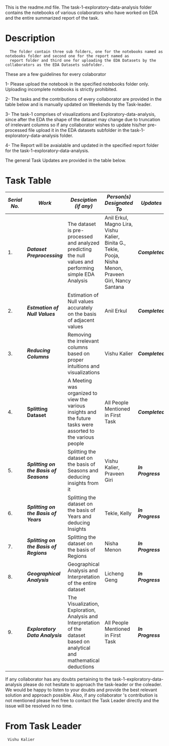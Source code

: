 This is the readme.md file. The task-1-exploratory-data-analysis folder contains the notebooks of various colaborators who have worked on EDA and the entire summarized report of the task.

# Description

      The folder contain three sub folders, one for the notebooks named as notebooks folder and second one for the report named as
      report folder and third one for uploading the EDA Datasets by the collaborators as the EDA Datasets subfolder.




These are a few guidelines for every colaborator

 1- Please upload the notebook in the specified notebooks folder only. Uploading incomplete notebooks is strictly prohibited.
  
 2- The tasks and the contributions of every collaborator are provided in the table below and is manually updated on Weekends by the Task-leader.
 
 3- The task-1 comprises of visualizations and Exploratory-data-analysis, since after the EDA the shape of the dataset may change due to truncation of irrelevant columns so if any collaborator wishes to update his/her pre-processed file upload it in the EDA datasets subfolder in the task-1-exploratory-data-analysis folder.
 
 4- The Report will be avaialable and updated in the specified report folder for the task-1-exploratory-data-analysis.
 



The general Task Updates are provided in the table below.

# Task Table

| <b><i>Serial No. | <b><i>Work | <b><i>Desciption (if any) | <b><i>Person(s) Designated To | <b><i>Updates |
|-|-|-|-|-|
| 1. | <b><i>Dataset Preprocessing</i></b> | The dataset is pre-processed and analyzed predicting the null values and performing simple EDA Analysis | Anil Erkul, Magno Lira, Vishu Kalier, Binita G., Tekle, Pooja, Nisha Menon, Praveen Giri, Nancy Santana | <b><i>Completed</i></b> |
| 2. | <b><i>Estmation of Null Values</i></b> | Estimation of Null values accurately on the basis of adjacent values | Anil Erkul | <b><i>Completed</i></b> |
| 3. | <b><i>Reducing Columns</i></b> |  Removing the irrelevant columns based on proper intuitions and visualizations | Vishu Kalier |  <b><i>Completed</i></b> |
| 4. | <b></i>Splitting Dataset</i></b> | A Meeting was organized to view the various insights and the future tasks were assorted to the various people | All People Mentioned in First Task | <b><i>Completed</i></b> |
| 5. | <b><i>Splitting on the Basis of Seasons</i></b> | Splitting the dataset on the basis of Seasons and deducing insights from it | Vishu Kalier, Praveen Giri | <b><i>In Progress</i></b> |
| 6. | <b><i>Splitting on the Basis of Years</i></b> | Splitting the dataset on the basis of Years and deducing Insights | Tekle, Kelly | <b><i>In Progress</i></b> |
| 7. | <b><i>Splitting on the Basis of Regions</i></b> | Splitting the dataset on the basis of Regions | Nisha Menon | <b><i>In Progress</i></b> |
| 8. | <b><i>Geographical Analysis</i></b> | Geographical Analysis and Interpretation of the entire dataset | Licheng Geng | <b><i>In Progress</i></b> |
| 9. | <b><i>Exploratory Data Analysis</i></b> | The Visualization, Exploration, Analysis and Interpretation of the dataset based on analytical and mathematical deductions | All People Mentioned in First Task | <b><i>In Progress</i></b> |
 
If any collaborator has any doubts pertaining to the task-1-exploratory-data-analysis please do not hesitate to approach the task-leader or the coleader. We would be happy to listen to your doubts and provide the best relevant solution and approach possible. Also, if any collaborator 's contribution is not mentioned please feel free to contact the Task Leader directly and the issue will be resolved in no time.



 # From Task Leader
     Vishu Kalier
 

